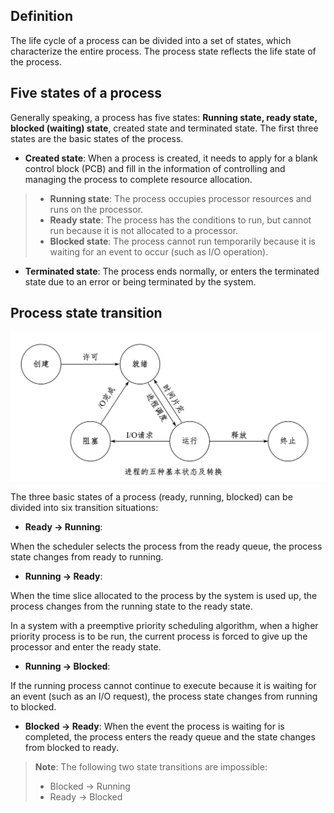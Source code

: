 ## Definition

The life cycle of a process can be divided into a set of states, which characterize the entire process. The process state reflects the life state of the process.

## Five states of a process

Generally speaking, a process has five states: **Running state, ready state, blocked (waiting) state**, created state and terminated state. The first three states are the basic states of the process.

- **Created state**: When a process is created, it needs to apply for a blank control block (PCB) and fill in the information of controlling and managing the process to complete resource allocation.
> - **Running state**: The process occupies processor resources and runs on the processor.
> - **Ready state**: The process has the conditions to run, but cannot run because it is not allocated to a processor.
> - **Blocked state**: The process cannot run temporarily because it is waiting for an event to occur (such as I/O operation).

- **Terminated state**: The process ends normally, or enters the terminated state due to an error or being terminated by the system.

## Process state transition

![Process state transition](../../photos/jcztdzh.png)

The three basic states of a process (ready, running, blocked) can be divided into six transition situations:

- **Ready → Running**:

When the scheduler selects the process from the ready queue, the process state changes from ready to running.

- **Running → Ready**:

When the time slice allocated to the process by the system is used up, the process changes from the running state to the ready state.

In a system with a preemptive priority scheduling algorithm, when a higher priority process is to be run, the current process is forced to give up the processor and enter the ready state.

- **Running → Blocked**:

If the running process cannot continue to execute because it is waiting for an event (such as an I/O request), the process state changes from running to blocked.

- **Blocked → Ready**:
When the event the process is waiting for is completed, the process enters the ready queue and the state changes from blocked to ready.

> **Note**: The following two state transitions are impossible:
>
> - Blocked → Running
> - Ready → Blocked